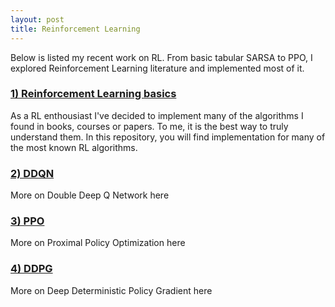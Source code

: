 ```yaml
---
layout: post
title: Reinforcement Learning
---
```


Below is listed my recent work on RL. From basic tabular SARSA to PPO, I explored Reinforcement Learning literature and implemented most of it.  

### [1) Reinforcement Learning basics]({{site.baseurl}}/rl/basics) 

As a RL enthousiast I've decided to implement many of the algorithms I found in books, courses or papers.  To me, it is the best way to truly understand them.  In this repository, you will find implementation for many of the most known RL algorithms. 



### [2) DDQN]({{site.baseurl}}/rl/ddqn)

More on Double Deep Q Network here



### [3) PPO]({{site.baseurl}}/rl/ppo)

More on Proximal Policy Optimization here



### [4) DDPG]({{site.baseurl}}/rl/ddpg)

More on Deep Deterministic Policy Gradient here